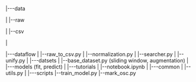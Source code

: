|---data

|  |--raw

|  |--csv

|

|---dataflow
|  |--raw_to_csv.py
|  |--normalization.py
|  |--searcher.py
|  |--unify.py
|
|---datsets
|  |--base_dataset.py (sliding window, augmentation)
|
|---models (fit, predict)
|
|---tutorials
|  |--notebook.ipynb
|
|---common
|  |--utils.py
|
|---scripts
   |--train_model.py
   |--mark_osc.py
   
